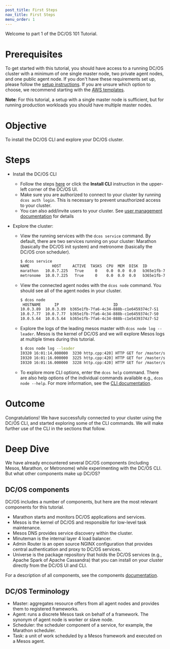 ```yaml
---
post_title: First Steps
nav_title: First Steps
menu_order: 1
---
```


Welcome to part 1 of the DC/OS 101 Tutorial.

# Prerequisites
To get started with this tutorial, you should have access to a running DC/OS cluster with a minimum of one single master node, two private agent nodes, and one public agent node. If you don't have these requirements set up, please follow the [setup instructions](/docs/1.9/administration/installing/).
If you are unsure which option to choose, we recommend starting with the <a href="https://downloads.dcos.io/dcos/stable/aws.html" target="_blank">AWS templates</a>.

**Note**: For this tutorial, a setup with a single master node is sufficient, but for running production workloads you should have multiple master nodes.

# Objective
To install the DC/OS CLI and explore your DC/OS cluster.

# Steps
  * Install the DC/OS CLI
    * Follow the steps [here](/docs/1.9/usage/cli/install/) or click the **Install CLI** instruction in the upper-left corner of the DC/OS UI.
    * Make sure you are authorized to connect to your cluster by running `dcos auth login`. This is necessary to prevent unauthorized access to your cluster.
    * You can also add/invite users to your cluster. See [user management documentation](/docs/1.9/administration/id-and-access-mgt/user-management/) for details

  * Explore the cluster:
      * View the running services with the `dcos service` command. By default, there are two services running on your cluster: Marathon (basically the DC/OS init system) and metronome (basically the DC/OS cron scheduler).
      
        ```bash
        $ dcos service
        NAME          HOST     ACTIVE  TASKS  CPU  MEM  DISK  ID                                         
        marathon   10.0.7.225   True     0    0.0  0.0  0.0   b365e1fb-7fa6-4c34-888b-c1e6459374c7-0001  
        metronome  10.0.7.225   True     0    0.0  0.0  0.0   b365e1fb-7fa6-4c34-888b-c1e6459374c7-0000
        ```
      * View the connected agent nodes with the `dcos node` command. You should see all of the agent nodes in your cluster.
      
        ```bash
        $ dcos node
         HOSTNAME      IP                        ID                    
        10.0.3.89  10.0.3.89  b365e1fb-7fa6-4c34-888b-c1e6459374c7-S1  
        10.0.7.77  10.0.7.77  b365e1fb-7fa6-4c34-888b-c1e6459374c7-S0 
        10.0.5.64  10.0.5.64  b365e1fb-7fa6-4c34-888b-c1e5439374z7-S2 
        ```
      * Explore the logs of the leading mesos master with `dcos node log --leader`. Mesos is the kernel of DC/OS and we will explore Mesos logs at multiple times during this tutorial.
      
        ```bash
        $ dcos node log --leader
        I0320 16:01:14.000000  3230 http.cpp:420] HTTP GET for /master/state-summary from 10.0.7.225:55244 with User-Agent='python-requests/2.10.0'
        I0320 16:01:16.000000  3225 http.cpp:420] HTTP GET for /master/slaves from 10.0.7.225:46492 with User-Agent='Go-http-client/1.1'
        I0320 16:01:16.000000  3228 http.cpp:420] HTTP GET for /master/state-summary from 10.0.7.225:55268 with User-Agent='python-requests/2.10.0'
        ```
      * To explore more CLI options, enter the `dcos help` command. There are also help options of the individual commands available e.g., `dcos node --help`. For more information, see the [CLI documentation](/docs/1.9/usage/cli/).

# Outcome
Congratulations! We have successfully connected to your cluster using the DC/OS CLI, and started exploring some of the CLI commands.
We will make further use of the CLI in the sections that follow.

# Deep Dive
We have already encountered several DC/OS components (including Mesos, Marathon, or Metronome) while experimenting with the DC/OS CLI.
But what other components make up DC/OS?

## DC/OS components
DC/OS includes a number of components, but here are the most relevant components for this tutorial. 
* Marathon starts and monitors DC/OS applications and services.
* Mesos is the kernel of DC/OS and responsible for low-level task maintenance.
* Mesos DNS provides service discovery within the cluster.
* Minuteman is the internal layer 4 load balancer.
* Admin Router is an open source NGINX configuration that provides central authentication and proxy to DC/OS services.
* Universe is the package repository that holds the DC/OS services (e.g., Apache Spark of Apache Cassandra) that you can install on your cluster directly from the DC/OS UI and CLI.

For a description of all components, see the components [documentation](/docs/1.9/overview/components/).

## DC/OS Terminology
* Master: aggregates resource offers from all agent nodes and provides them to registered frameworks.
* Agent: runs a discrete Mesos task on behalf of a framework. The synonym of agent node is worker or slave node.
* Scheduler: the scheduler component of a service, for example, the Marathon scheduler.
* Task: a unit of work scheduled by a Mesos framework and executed on a Mesos agent.
